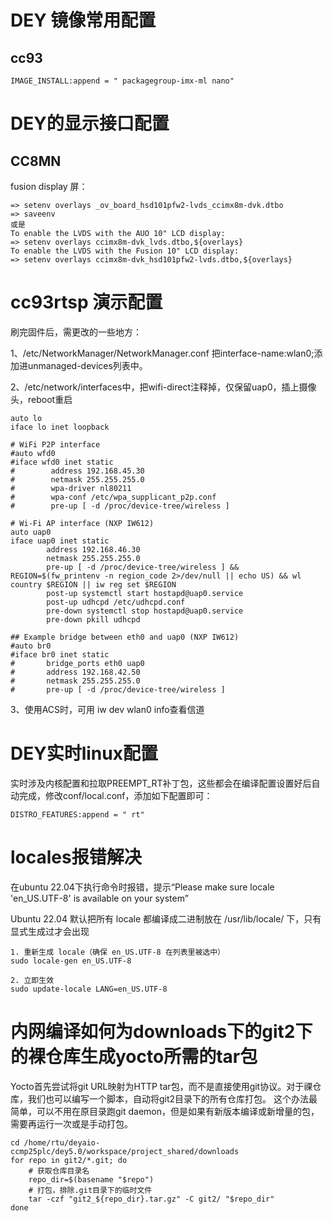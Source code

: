 # DEY 镜像常用配置

## cc93
```
IMAGE_INSTALL:append = " packagegroup-imx-ml nano"

```

# DEY的显示接口配置

## CC8MN
fusion display 屏： 
```
=> setenv overlays _ov_board_hsd101pfw2-lvds_ccimx8m-dvk.dtbo
=> saveenv
或是
To enable the LVDS with the AUO 10" LCD display:
=> setenv overlays ccimx8m-dvk_lvds.dtbo,${overlays}
To enable the LVDS with the Fusion 10" LCD display:
=> setenv overlays ccimx8m-dvk_hsd101pfw2-lvds.dtbo,${overlays}
```

# cc93rtsp 演示配置
刷完固件后，需更改的一些地方：

1、/etc/NetworkManager/NetworkManager.conf
把interface-name:wlan0;添加进unmanaged-devices列表中。

2、/etc/network/interfaces中，把wifi-direct注释掉，仅保留uap0，插上摄像头，reboot重启
```
auto lo
iface lo inet loopback

# WiFi P2P interface
#auto wfd0
#iface wfd0 inet static
#        address 192.168.45.30
#        netmask 255.255.255.0
#        wpa-driver nl80211
#        wpa-conf /etc/wpa_supplicant_p2p.conf
#        pre-up [ -d /proc/device-tree/wireless ]

# Wi-Fi AP interface (NXP IW612)
auto uap0
iface uap0 inet static
        address 192.168.46.30
        netmask 255.255.255.0
        pre-up [ -d /proc/device-tree/wireless ] && REGION=$(fw_printenv -n region_code 2>/dev/null || echo US) && wl country $REGION || iw reg set $REGION
        post-up systemctl start hostapd@uap0.service
        post-up udhcpd /etc/udhcpd.conf
        pre-down systemctl stop hostapd@uap0.service
        pre-down pkill udhcpd

## Example bridge between eth0 and uap0 (NXP IW612)
#auto br0
#iface br0 inet static
#       bridge_ports eth0 uap0
#       address 192.168.42.50
#       netmask 255.255.255.0
#       pre-up [ -d /proc/device-tree/wireless ]
```

3、使用ACS时，可用 iw dev wlan0 info查看信道

# DEY实时linux配置

实时涉及内核配置和拉取PREEMPT_RT补丁包，这些都会在编译配置设置好后自动完成，修改conf/local.conf，添加如下配置即可：
```
DISTRO_FEATURES:append = " rt"
```


# locales报错解决

在ubuntu 22.04下执行命令时报错，提示“Please make sure locale 'en_US.UTF-8' is available on your system”

Ubuntu 22.04 默认把所有 locale 都编译成二进制放在 /usr/lib/locale/ 下，只有显式生成过才会出现
```
1. 重新生成 locale（确保 en_US.UTF-8 在列表里被选中）
sudo locale-gen en_US.UTF-8

2. 立即生效
sudo update-locale LANG=en_US.UTF-8
```

# 内网编译如何为downloads下的git2下的裸仓库生成yocto所需的tar包

Yocto首先尝试将git URL映射为HTTP tar包，而不是直接使用git协议。对于祼仓库，我们也可以编写一个脚本，自动将git2目录下的所有仓库打包。
这个办法最简单，可以不用在原目录跑git daemon，但是如果有新版本编译或新增量的包，需要再运行一次或是手动打包。
```
cd /home/rtu/deyaio-ccmp25plc/dey5.0/workspace/project_shared/downloads
for repo in git2/*.git; do
    # 获取仓库目录名
    repo_dir=$(basename "$repo")
    # 打包，排除.git目录下的临时文件
    tar -czf "git2_${repo_dir}.tar.gz" -C git2/ "$repo_dir"
done
```
